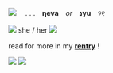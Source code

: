 ![](https://i.imgur.com/S3oNsw7.gif)　 . . .　**ηeva**　*or*　**נyu**　୨୧

![](http://i122.photobucket.com/albums/o260/mhilka/minigifs/stara16.gif) she / her ![](http://i122.photobucket.com/albums/o260/mhilka/minigifs/stara17.gif)
　　　
 
   read for more in my **[rentry](https://rentry.co/IAMTHEHERO)** !

![](https://media.discordapp.net/attachments/1218263829109014598/1218286402056356050/tumblr_inline_p5lxjhJ8k41uli3vd_1280.png?ex=66071ca0&is=65f4a7a0&hm=b8a4ac4dfe276ce37220d786c65a51eef839071e33c5d9037aad9d6df115fe2d&=&format=webp&quality=lossless&width=865&height=473)
![](https://media.discordapp.net/attachments/1218263829109014598/1218286402689700001/tumblr_inline_p5lxnsKJd01uli3vd_1280.png?ex=66071ca1&is=65f4a7a1&hm=fec4270dcce3349bcc35bd2df5701029737610676694548c61b704cb654f2ce1&=&format=webp&quality=lossless)

